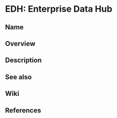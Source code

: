 # EDH: Enterprise Data Hub

## Name

## Overview

## Description

## See also

## Wiki

## References
